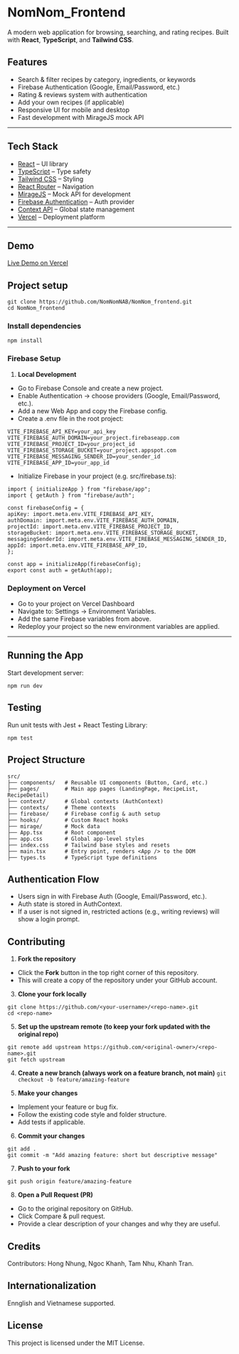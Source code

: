 # NomNom_Frontend

A modern web application for browsing, searching, and rating recipes. Built with **React**, **TypeScript**, and **Tailwind CSS**.

## Features

- Search & filter recipes by category, ingredients, or keywords
- Firebase Authentication (Google, Email/Password, etc.)
- Rating & reviews system with authentication
- Add your own recipes (if applicable)
- Responsive UI for mobile and desktop
- Fast development with MirageJS mock API

---

## Tech Stack

- [React](https://reactjs.org/) – UI library
- [TypeScript](https://www.typescriptlang.org/) – Type safety
- [Tailwind CSS](https://tailwindcss.com/) – Styling
- [React Router](https://reactrouter.com/) – Navigation
- [MirageJS](https://miragejs.com/) – Mock API for development
- [Firebase Authentication](https://firebase.google.com/docs/auth) – Auth provider
- [Context API](https://react.dev/reference/react/useContext) – Global state management
- [Vercel](https://vercel.com/) – Deployment platform

---

## Demo

[Live Demo on Vercel](https://nomnom-nab.vercel.app/)

## Project setup

```
git clone https://github.com/NomNomNAB/NomNom_frontend.git
cd NomNom_frontend
```

### Install dependencies

`npm install`

### Firebase Setup

1. **Local Development**

- Go to Firebase Console and create a new project.
- Enable Authentication → choose providers (Google, Email/Password, etc.).
- Add a new Web App and copy the Firebase config.
- Create a .env file in the root project:

```
VITE_FIREBASE_API_KEY=your_api_key
VITE_FIREBASE_AUTH_DOMAIN=your_project.firebaseapp.com
VITE_FIREBASE_PROJECT_ID=your_project_id
VITE_FIREBASE_STORAGE_BUCKET=your_project.appspot.com
VITE_FIREBASE_MESSAGING_SENDER_ID=your_sender_id
VITE_FIREBASE_APP_ID=your_app_id
```

- Initialize Firebase in your project (e.g. src/firebase.ts):

```
import { initializeApp } from "firebase/app";
import { getAuth } from "firebase/auth";

const firebaseConfig = {
apiKey: import.meta.env.VITE_FIREBASE_API_KEY,
authDomain: import.meta.env.VITE_FIREBASE_AUTH_DOMAIN,
projectId: import.meta.env.VITE_FIREBASE_PROJECT_ID,
storageBucket: import.meta.env.VITE_FIREBASE_STORAGE_BUCKET,
messagingSenderId: import.meta.env.VITE_FIREBASE_MESSAGING_SENDER_ID,
appId: import.meta.env.VITE_FIREBASE_APP_ID,
};

const app = initializeApp(firebaseConfig);
export const auth = getAuth(app);
```

### Deployment on Vercel

- Go to your project on Vercel Dashboard
- Navigate to: Settings → Environment Variables.
- Add the same Firebase variables from above.
- Redeploy your project so the new environment variables are applied.

---

## Running the App

Start development server:

`npm run dev`

## Testing

Run unit tests with Jest + React Testing Library:

`npm test`

## Project Structure

```
src/
├── components/   # Reusable UI components (Button, Card, etc.)
├── pages/        # Main app pages (LandingPage, RecipeList, RecipeDetail)
├── context/      # Global contexts (AuthContext)
├── contexts/     # Theme contexts
├── firebase/     # Firebase config & auth setup
├── hooks/        # Custom React hooks
├── mirage/       # Mock data
├── App.tsx       # Root component
├── app.css       # Global app-level styles
├── index.css     # Tailwind base styles and resets
├── main.tsx      # Entry point, renders <App /> to the DOM
├── types.ts      # TypeScript type definitions
```

## Authentication Flow

- Users sign in with Firebase Auth (Google, Email/Password, etc.).
- Auth state is stored in AuthContext.
- If a user is not signed in, restricted actions (e.g., writing reviews) will show a login prompt.

## Contributing

1. **Fork the repository**
- Click the **Fork** button in the top right corner of this repository.
- This will create a copy of the repository under your GitHub account.

3. **Clone your fork locally**  
```
git clone https://github.com/<your-username>/<repo-name>.git
cd <repo-name>
```
   
5. **Set up the upstream remote (to keep your fork updated with the original repo)**

```
git remote add upstream https://github.com/<original-owner>/<repo-name>.git
git fetch upstream
```

4. **Create a new branch (always work on a feature branch, not main)**
`git checkout -b feature/amazing-feature`

5. **Make your changes**

- Implement your feature or bug fix.
- Follow the existing code style and folder structure.
- Add tests if applicable.

6. **Commit your changes**

```
git add .
git commit -m "Add amazing feature: short but descriptive message"
```

7. **Push to your fork**

`git push origin feature/amazing-feature`

8. **Open a Pull Request (PR)**

- Go to the original repository on GitHub.
- Click Compare & pull request.
- Provide a clear description of your changes and why they are useful.

## Credits

Contributors: Hong Nhung, Ngoc Khanh, Tam Nhu, Khanh Tran.

## Internationalization

Ennglish and Vietnamese supported.

## License

This project is licensed under the MIT License.
